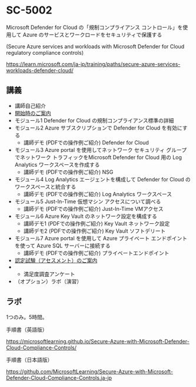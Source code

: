# SC-5002

Microsoft Defender for Cloud の「規制コンプライアンス コントロール」を使用して Azure のサービスとワークロードをセキュリティで保護する

(Secure Azure services and workloads with Microsoft Defender for Cloud regulatory compliance controls)

https://learn.microsoft.com/ja-jp/training/paths/secure-azure-services-workloads-defender-cloud/


## 講義

- 講師自己紹介
- [開始時のご案内](../opening.md)
- モジュール1 Defender for Cloud の規制コンプライアンス標準の詳細
- モジュール2 Azure サブスクリプションで Defender for Cloud を有効にする
  - 講師デモ (PDFでの操作例ご紹介) Defender for Cloud
- モジュール3 Azure portal を使用してネットワーク セキュリティ グループでネットワーク トラフィックをMicrosoft Defender for Cloud 用の Log Analytics ワークスペースを作成する
  - 講師デモ (PDFでの操作例ご紹介) NSG
- モジュール4 Log Analytics エージェントを構成して Defender for Cloud のワークスペースと統合する
  - 講師デモ (PDFでの操作例ご紹介) Log Analytics ワークスペース
- モジュール5 Just-In-Time 仮想マシン アクセスについて調べる
  - 講師デモ (PDFでの操作例ご紹介) Just-In-Time VMアクセス
- モジュール6 Azure Key Vault のネットワーク設定を構成する
  - 講師デモ1 (PDFでの操作例ご紹介) Key Vault ネットワーク設定
  - 講師デモ2 (PDFでの操作例ご紹介) Key Vault ソフトデリート
- モジュール7 Azure portal を使用して Azure プライベート エンドポイントを使って Azure SQL サーバーに接続する
  - 講師デモ (PDFでの操作例ご紹介) プライベートエンドポイント
- [認定試験（アセスメント）のご案内](assessment.md)
- - 満足度調査アンケート
- （オプション）ラボ（演習）


## ラボ

1つのみ。5時間。


手順書（英語版）

https://microsoftlearning.github.io/Secure-Azure-with-Microsoft-Defender-Cloud-Compliance-Controls/

手順書（日本語版）

https://github.com/MicrosoftLearning/Secure-Azure-with-Microsoft-Defender-Cloud-Compliance-Controls.ja-jp
